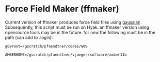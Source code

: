 # Force Field Maker (ffmaker)

Current version of ffmaker produces force field files using [gaussian](http://gaussian.com). Subsequently, this script must be run on Hyak. an ffmaker version using opensource tools may be in the future. for now the following must be in the path (can add to .login):

`g09root=/gscratch/pfaendtner/codes/G09`

`AMBERHOME=/gscratch/pfaendtner/vjaeger/software/amber11b`

